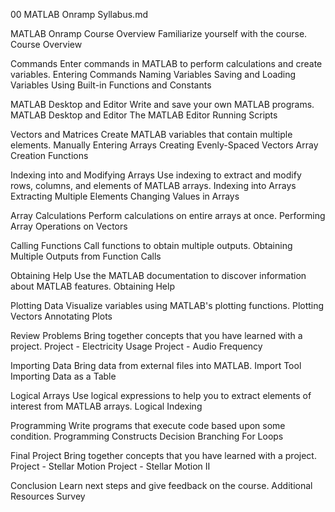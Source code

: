 00 MATLAB Onramp Syllabus.md

MATLAB Onramp
Course Overview
Familiarize yourself with the course.
Course Overview


Commands
Enter commands in MATLAB to perform calculations and create variables.
Entering Commands
Naming Variables
Saving and Loading Variables
Using Built-in Functions and Constants


MATLAB Desktop and Editor
Write and save your own MATLAB programs.
MATLAB Desktop and Editor
The MATLAB Editor
Running Scripts


Vectors and Matrices
Create MATLAB variables that contain multiple elements.
Manually Entering Arrays
Creating Evenly-Spaced Vectors
Array Creation Functions


Indexing into and Modifying Arrays
Use indexing to extract and modify rows, columns, and elements of MATLAB arrays.
Indexing into Arrays
Extracting Multiple Elements
Changing Values in Arrays


Array Calculations
Perform calculations on entire arrays at once.
Performing Array Operations on Vectors


Calling Functions
Call functions to obtain multiple outputs.
Obtaining Multiple Outputs from Function Calls


Obtaining Help
Use the MATLAB documentation to discover information about MATLAB features.
Obtaining Help


Plotting Data
Visualize variables using MATLAB's plotting functions.
Plotting Vectors
Annotating Plots


Review Problems
Bring together concepts that you have learned with a project.
Project - Electricity Usage
Project - Audio Frequency


Importing Data
Bring data from external files into MATLAB.
Import Tool
Importing Data as a Table


Logical Arrays
Use logical expressions to help you to extract elements of interest from MATLAB arrays.
Logical Indexing


Programming
Write programs that execute code based upon some condition.
Programming Constructs
Decision Branching
For Loops


Final Project
Bring together concepts that you have learned with a project.
Project - Stellar Motion
Project - Stellar Motion II


Conclusion
Learn next steps and give feedback on the course.
Additional Resources
Survey
